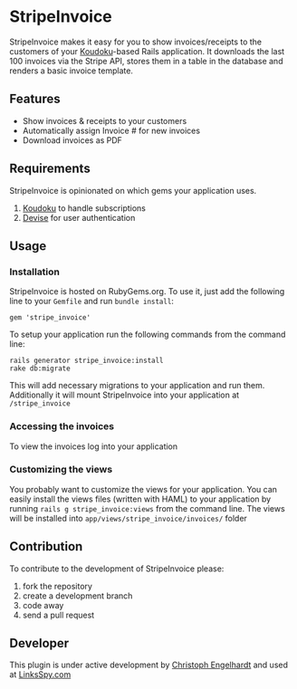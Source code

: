 # StripeInvoice

StripeInvoice makes it easy for you to show invoices/receipts to the customers of your [Koudoku](https://github.com/andrewculver/koudoku/)-based Rails application. 
It downloads the last 100 invoices via the Stripe API, stores them in a table in the database and renders a basic 
invoice template. 

## Features

- Show invoices & receipts to your customers
- Automatically assign Invoice # for new invoices
- Download invoices as PDF

## Requirements 

StripeInvoice is opinionated on which gems your application uses. 

1. [Koudoku](https://github.com/andrewculver/koudoku/) to handle subscriptions
2. [Devise](https://github.com/plataformatec/devise) for user authentication

## Usage

### Installation

StripeInvoice is hosted on RubyGems.org. To use it, just add the following line to your `Gemfile` and run `bundle install`:

```
gem 'stripe_invoice'
```


To setup your application run the following commands from the command line: 

```
rails generator stripe_invoice:install
rake db:migrate
```

This will add necessary migrations to your application and run them. Additionally it will mount StripeInvoice into your application
at `/stripe_invoice`

### Accessing the invoices

To view the invoices log into your application

### Customizing the views

You probably want to customize the views for your application. You can easily install the views files (written with HAML)
to your application by running `rails g stripe_invoice:views` from the command line. 
The views will be installed into `app/views/stripe_invoice/invoices/` folder



## Contribution

To contribute to the development of StripeInvoice please: 

1. fork the repository
2. create a development branch
3. code away
4. send a pull request

## Developer
This plugin is under active development by [Christoph Engelhardt](http://www.it-engelhardt.de) and used at [LinksSpy.com](http://www.linksspy.com)